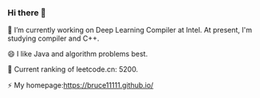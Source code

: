 ### Hi there 👋

<!--
**BRUCE11111/BRUCE11111** is a ✨ _special_ ✨ repository because its `README.md` (this file) appears on your GitHub profile.

Here are some ideas to get you started:

- 🔭 I’m currently working on ...
- 🌱 I’m currently learning ...
- 👯 I’m looking to collaborate on ...
- 🤔 I’m looking for help with ...
- 💬 Ask me about ...
- 📫 How to reach me: ...
- 😄 Pronouns: ...
- ⚡ Fun fact: ...
-->
🔭 I’m currently working on Deep Learning Compiler at Intel. At present, I'm studying compiler and C++.

😄 I like Java and algorithm problems best. 

🤔 Current ranking of leetcode.cn: 5200.

<!--
👯 Papers published as major contributors:

       Federated Learning —— (IWQoS) Optimizing federated learning on device heterogeneity with a sampling strategy.
      
       System domain (mobile deployment) —— (Sensys) MVPose: Realtime Multi-Person Pose Estimation using Motion Vector on Mobile Devices. As the first conference paper published by Hunan Province.
      
       System domain (mobile deployment) —— (TMC) MobiPose: Real-time multi-person pose estimation on mobile devices.
-->
⚡ My homepage:https://bruce11111.github.io/

